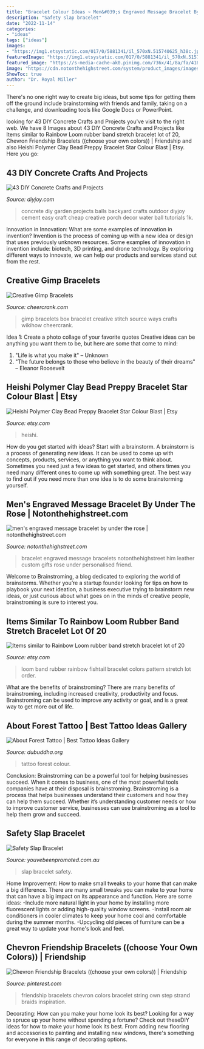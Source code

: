 ```yaml
---
title: "Bracelet Colour Ideas ~ Men&#039;s Engraved Message Bracelet By Under The Rose"
description: "Safety slap bracelet"
date: "2022-11-14"
categories:
- "ideas"
tags: ["ideas"]
images:
- "https://img1.etsystatic.com/017/0/5881341/il_570xN.515740625_h38c.jpg"
featuredImage: "https://img1.etsystatic.com/017/0/5881341/il_570xN.515740625_h38c.jpg"
featured_image: "https://s-media-cache-ak0.pinimg.com/736x/41/8a/fa/418afa9b4f9783ff9b14e61eeec0e29d.jpg"
image: "https://cdn.notonthehighstreet.com/system/product_images/images/001/848/284/original_men-s-engraved-message-bracelet.jpg"
ShowToc: true
author: "Dr. Royal Miller"
---
```



There's no one right way to create big ideas, but some tips for getting them off the ground include brainstorming with friends and family, taking on a challenge, and downloading tools like Google Docs or PowerPoint.

	

		
looking for 43 DIY Concrete Crafts and Projects you've visit to the right web. We have 8 Images about 43 DIY Concrete Crafts and Projects like Items similar to Rainbow Loom rubber band stretch bracelet lot of 20, Chevron Friendship Bracelets ((choose your own colors)) | Friendship and also Heishi Polymer Clay Bead Preppy Bracelet Star Colour Blast | Etsy. Here you go:
		
    
## 43 DIY Concrete Crafts And Projects

<img loading=lazy src="https://diyjoy.com/wp-content/uploads/2016/02/DIY-Concrete-Garden-Balls.jpg" onerror="this.onerror=null;this.src='https://tse1.mm.bing.net/th?id=OIP.DvTA6jo5Uaas4HG16AjNXAHaLJ&amp;pid=15.1';" alt="43 DIY Concrete Crafts and Projects">

_Source: diyjoy.com_

>concrete diy garden projects balls backyard crafts outdoor diyjoy cement easy craft cheap creative porch decor water ball tutorials 1k. 

	

Innovation in Innovation: What are some examples of innovation in invention?
Invention is the process of coming up with a new idea or design that uses previously unknown resources. Some examples of innovation in invention include: biotech, 3D printing, and drone technology. By exploring different ways to innovate, we can help our products and services stand out from the rest.

    
## Creative Gimp Bracelets

<img loading=lazy src="https://www.cheercrank.com/wp-content/uploads/2015/12/01-gimp-bracelets.jpg" onerror="this.onerror=null;this.src='https://tse1.mm.bing.net/th?id=OIP.wKU-9WtXmoSzUNljCUgJfAHaHe&amp;pid=15.1';" alt="Creative Gimp Bracelets">

_Source: cheercrank.com_

>gimp bracelets box bracelet creative stitch source ways crafts wikihow cheercrank. 

	

Idea 1: Create a photo collage of your favorite quotes
Creative ideas can be anything you want them to be, but here are some that come to mind: 

1. "Life is what you make it" – Unknown
2. "The future belongs to those who believe in the beauty of their dreams" – Eleanor Roosevelt

    
## Heishi Polymer Clay Bead Preppy Bracelet Star Colour Blast | Etsy

<img loading=lazy src="https://i.etsystatic.com/31587037/r/il/d99b70/3328680525/il_1588xN.3328680525_5c9n.jpg" onerror="this.onerror=null;this.src='https://tse1.mm.bing.net/th?id=OIP.ulWS5Y7bpSHsnUWTEUieYAHaJ3&amp;pid=15.1';" alt="Heishi Polymer Clay Bead Preppy Bracelet Star Colour Blast | Etsy">

_Source: etsy.com_

>heishi. 

	

How do you get started with ideas?
Start with a brainstorm. A brainstorm is a process of generating new ideas. It can be used to come up with concepts, products, services, or anything you want to think about. Sometimes you need just a few ideas to get started, and others times you need many different ones to come up with something great. The best way to find out if you need more than one idea is to do some brainstorming yourself.

    
## Men&#039;s Engraved Message Bracelet By Under The Rose | Notonthehighstreet.com

<img loading=lazy src="https://cdn.notonthehighstreet.com/system/product_images/images/001/848/284/original_men-s-engraved-message-bracelet.jpg" onerror="this.onerror=null;this.src='https://tse4.mm.bing.net/th?id=OIP.PPDzSx-sAlLnp13wfFaeawHaHa&amp;pid=15.1';" alt="men&#039;s engraved message bracelet by under the rose | notonthehighstreet.com">

_Source: notonthehighstreet.com_

>bracelet engraved message bracelets notonthehighstreet him leather custom gifts rose under personalised friend. 

	

Welcome to Brainstroming, a blog dedicated to exploring the world of brainstorms. Whether you’re a startup founder looking for tips on how to playbook your next ideation, a business executive trying to brainstorm new ideas, or just curious about what goes on in the minds of creative people, brainstroming is sure to interest you.

    
## Items Similar To Rainbow Loom Rubber Band Stretch Bracelet Lot Of 20

<img loading=lazy src="https://img1.etsystatic.com/017/0/5881341/il_570xN.515740625_h38c.jpg" onerror="this.onerror=null;this.src='https://tse2.mm.bing.net/th?id=OIP.j8_e_8zcbS8iW5jjSbc6ewHaDv&amp;pid=15.1';" alt="Items similar to Rainbow Loom rubber band stretch bracelet lot of 20">

_Source: etsy.com_

>loom band rubber rainbow fishtail bracelet colors pattern stretch lot order. 

	

What are the benefits of brainstroming?
There are many benefits of brainstroming, including increased creativity, productivity and focus. Brainstroming can be used to improve any activity or goal, and is a great way to get more out of life.

    
## About Forest Tattoo | Best Tattoo Ideas Gallery

<img loading=lazy src="http://www.dubuddha.org/wp-content/uploads/2016/10/wild-forest-colour-tattoo-by-imperialproductos.jpg" onerror="this.onerror=null;this.src='https://tse2.mm.bing.net/th?id=OIP.mfL6lDfcvro_aGkv9oIIfAHaHa&amp;pid=15.1';" alt="About Forest Tattoo | Best Tattoo Ideas Gallery">

_Source: dubuddha.org_

>tattoo forest colour. 

	

Conclusion: Brainstroming can be a powerful tool for helping businesses succeed.
When it comes to business, one of the most powerful tools companies have at their disposal is brainstroming. Brainstroming is a process that helps businesses understand their customers and how they can help them succeed. Whether it’s understanding customer needs or how to improve customer service, businesses can use brainstroming as a tool to help them grow and succeed.

    
## Safety Slap Bracelet

<img loading=lazy src="https://www.youvebeenpromoted.com.au/persistent/catalogue_images/products/sm-7670ye_b-2.jpg" onerror="this.onerror=null;this.src='https://tse1.mm.bing.net/th?id=OIP.zQAikgWPStoi6LYtgbXwvwHaHa&amp;pid=15.1';" alt="Safety Slap Bracelet">

_Source: youvebeenpromoted.com.au_

>slap bracelet safety. 

	

Home Improvement: How to make small tweaks to your home that can make a big difference.
There are many small tweaks you can make to your home that can have a big impact on its appearance and function. Here are some ideas: 
-Include more natural light in your home by installing more fluorescent lights or adding high-quality window screens. 
-Install room air conditioners in cooler climates to keep your home cool and comfortable during the summer months. 
-Upcycling old pieces of furniture can be a great way to update your home's look and feel.

    
## Chevron Friendship Bracelets ((choose Your Own Colors)) | Friendship

<img loading=lazy src="https://s-media-cache-ak0.pinimg.com/736x/41/8a/fa/418afa9b4f9783ff9b14e61eeec0e29d.jpg" onerror="this.onerror=null;this.src='https://tse1.mm.bing.net/th?id=OIP.UT6M-LGwMxelfKE2goQcgQHaFx&amp;pid=15.1';" alt="Chevron Friendship Bracelets ((choose your own colors)) | Friendship">

_Source: pinterest.com_

>friendship bracelets chevron colors bracelet string own step strand braids inspiration. 

	

Decorating: How can you make your home look its best?
Looking for a way to spruce up your home without spending a fortune? Check out theseDIY ideas for how to make your home look its best. From adding new flooring and accessories to painting and installing new windows, there's something for everyone in this range of decorating options.

